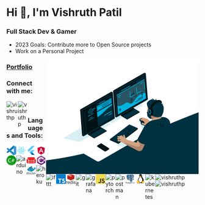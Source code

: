 <h1 align="left">Hi 👋, I'm Vishruth Patil</h1>
<h3 align="left">Full Stack Dev & Gamer </h3>

 - 2023 Goals: Contribute more to Open Source projects
- Work on a Personal Project

<img align="right" alt="coding" width="400" src="/coding.gif"/>

### [Portfolio](https://vishruthp.github.io/portfolio/)

<h3 align="left">Connect with me:</h3>
<p align="left">
<a href="https://twitter.com/vishruthp" target="blank"><img align="left" src="https://raw.githubusercontent.com/rahuldkjain/github-profile-readme-generator/master/src/images/icons/Social/twitter.svg" alt="vishruthp" width="30" /></a>
<a href="https://www.linkedin.com/in/vishruth-patil-55962ab6" target="blank"><img align="left" src="https://raw.githubusercontent.com/rahuldkjain/github-profile-readme-generator/master/src/images/icons/Social/linked-in-alt.svg" alt="vishruthp" width="26" /></a>
</p>
<br/>



<h3 align="left">Languages and Tools: </h3>
<img align="left" alt="Visual Studio Code" width="26px" src="/vscode.svg" />
<img align="left" alt="React" width="26px" src="/react.png" />
<img align="left" alt="flutter" width="26px" src="/flutter.png" />
<img align="left" alt="angular" width="26px" src="/angular.png" />
<img align="left" alt="csharp" width="26px" src="/csharp.png" />
<img align="left" src="https://cdn.worldvectorlogo.com/logos/arduino-1.svg" alt="arduino" width="26px" />
<img align="left" src="https://raw.githubusercontent.com/devicons/devicon/0d6c64dbbf311879f7d563bfc3ccf559f9ed111c/icons/couchdb/couchdb-original.svg" alt="couchdb" width="26px" />
<img align="left" src="https://raw.githubusercontent.com/devicons/devicon/master/icons/csharp/csharp-original.svg" alt="csharp" width="26px" />
<img align="left" src="https://raw.githubusercontent.com/devicons/devicon/master/icons/docker/docker-original-wordmark.svg" alt="docker" width="26px" /> 
<img align="left" src="https://www.vectorlogo.zone/logos/heroku/heroku-icon.svg" alt="heroku" width="26px" />
<img align="left" src="https://www.vectorlogo.zone/logos/ifttt/ifttt-ar21.svg" alt="ifttt" width="26px" />
<img align="left" src="https://raw.githubusercontent.com/devicons/devicon/master/icons/typescript/typescript-original.svg" alt="typescript" width="26px" />
<img align="left" src="https://raw.githubusercontent.com/devicons/devicon/master/icons/redis/redis-original-wordmark.svg" alt="redis" width="26px" />
<img align="left" src="https://www.vectorlogo.zone/logos/git-scm/git-scm-icon.svg" alt="git" width="26px"  />
<img align="left" src="https://www.vectorlogo.zone/logos/grafana/grafana-icon.svg" alt="grafana" width="26px" /> 
<img align="left" src="https://raw.githubusercontent.com/devicons/devicon/master/icons/javascript/javascript-original.svg" alt="javascript" width="26px" />
<img align="left" src="https://www.vectorlogo.zone/logos/pytorch/pytorch-icon.svg" alt="pytorch" width="26px" />
<img align="left" src="https://www.vectorlogo.zone/logos/getpostman/getpostman-icon.svg" alt="postman" width="26px" />
<img align="left" src="https://raw.githubusercontent.com/devicons/devicon/master/icons/postgresql/postgresql-original-wordmark.svg" alt="postgresql" width="26px" />
<img align="left" src="https://raw.githubusercontent.com/devicons/devicon/master/icons/linux/linux-original.svg" alt="linux" width="26px" />
<img align="left" src="https://www.vectorlogo.zone/logos/kubernetes/kubernetes-icon.svg" alt="kubernetes" width="26px" />
<br />
<br />

<div>
<p>&nbsp;<img align="left" src="https://github-readme-stats.vercel.app/api?username=vishruthp&show_icons=true&locale=en" alt="vishruthp" /><img align="left" src="https://github-readme-streak-stats.herokuapp.com/?user=vishruthp&" alt="vishruthp" /></p>
<p></p>
</div>
